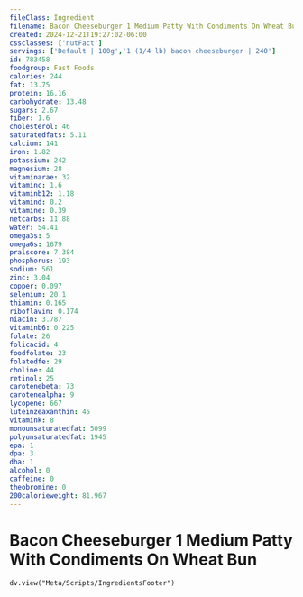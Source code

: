 ```yaml
---
fileClass: Ingredient
filename: Bacon Cheeseburger 1 Medium Patty With Condiments On Wheat Bun
created: 2024-12-21T19:27:02-06:00
cssclasses: ['nutFact']
servings: ['Default | 100g','1 (1/4 lb) bacon cheeseburger | 240']
id: 783458
foodgroup: Fast Foods
calories: 244
fat: 13.75
protein: 16.16
carbohydrate: 13.48
sugars: 2.67
fiber: 1.6
cholesterol: 46
saturatedfats: 5.11
calcium: 141
iron: 1.82
potassium: 242
magnesium: 28
vitaminarae: 32
vitaminc: 1.6
vitaminb12: 1.18
vitamind: 0.2
vitamine: 0.39
netcarbs: 11.88
water: 54.41
omega3s: 5
omega6s: 1679
pralscore: 7.384
phosphorus: 193
sodium: 561
zinc: 3.04
copper: 0.097
selenium: 20.1
thiamin: 0.165
riboflavin: 0.174
niacin: 3.787
vitaminb6: 0.225
folate: 26
folicacid: 4
foodfolate: 23
folatedfe: 29
choline: 44
retinol: 25
carotenebeta: 73
carotenealpha: 9
lycopene: 667
luteinzeaxanthin: 45
vitamink: 8
monounsaturatedfat: 5099
polyunsaturatedfat: 1945
epa: 1
dpa: 3
dha: 1
alcohol: 0
caffeine: 0
theobromine: 0
200calorieweight: 81.967
---
```


# Bacon Cheeseburger 1 Medium Patty With Condiments On Wheat Bun

```dataviewjs
dv.view("Meta/Scripts/IngredientsFooter")
```